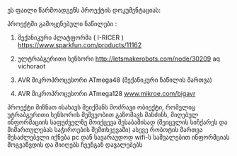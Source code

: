ეს ფაილი წარმოადგენს პროექტის დოკუმენტაციას:

პროექტში გამოყენებული ნაწილები :

1)  მექანიკური პლატფორმა ( I-RICER ) 
    https://www.sparkfun.com/products/11162

2)  ულტრაბგერითი სენსორი 
    http://letsmakerobots.com/node/30209
aq vichoraot


3)  AVR მიკროპროცესორი ATmega48 (მექანიკური ნაწილის მართვა)

4)  AVR მიკროპროცესორი ATmega128 www.mikroe.com/bigavr



პროექტი მიზნათ ისახავს შეიქმანს მოძრავი ობიექტი, რომელიც უტრაბგერითი სენსორის მეშვეობით გაზომავს მანძინს,
მიღებულ ინფორმაციის საფუძველზე მოიქცევა შესაბამისად (შეიცვლის სიჩქარეს და მიმართულებას საჭიროების შემთხვევაში) ასევე 
რობოტის მართვა შესაძლებელი იქნება pc დან სავარაუდოდ wifi-ს საშვალებით ინფორმციას მოგვაწვდის და მიიღებს ჩვენგან დავალებებს
